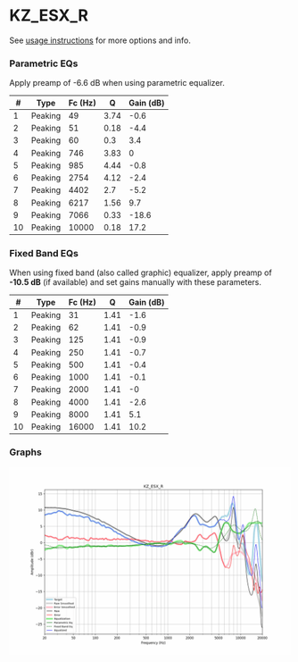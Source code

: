 # KZ_ESX_R
See [usage instructions](https://github.com/jaakkopasanen/AutoEq#usage) for more options and info.

### Parametric EQs
Apply preamp of -6.6 dB when using parametric equalizer.

|   # | Type    |   Fc (Hz) |    Q |   Gain (dB) |
|-----|---------|-----------|------|-------------|
|   1 | Peaking |        49 | 3.74 |        -0.6 |
|   2 | Peaking |        51 | 0.18 |        -4.4 |
|   3 | Peaking |        60 | 0.3  |         3.4 |
|   4 | Peaking |       746 | 3.83 |         0   |
|   5 | Peaking |       985 | 4.44 |        -0.8 |
|   6 | Peaking |      2754 | 4.12 |        -2.4 |
|   7 | Peaking |      4402 | 2.7  |        -5.2 |
|   8 | Peaking |      6217 | 1.56 |         9.7 |
|   9 | Peaking |      7066 | 0.33 |       -18.6 |
|  10 | Peaking |     10000 | 0.18 |        17.2 |

### Fixed Band EQs
When using fixed band (also called graphic) equalizer, apply preamp of **-10.5 dB** (if available) and set gains manually with these parameters.

|   # | Type    |   Fc (Hz) |    Q |   Gain (dB) |
|-----|---------|-----------|------|-------------|
|   1 | Peaking |        31 | 1.41 |        -1.6 |
|   2 | Peaking |        62 | 1.41 |        -0.9 |
|   3 | Peaking |       125 | 1.41 |        -0.9 |
|   4 | Peaking |       250 | 1.41 |        -0.7 |
|   5 | Peaking |       500 | 1.41 |        -0.4 |
|   6 | Peaking |      1000 | 1.41 |        -0.1 |
|   7 | Peaking |      2000 | 1.41 |        -0   |
|   8 | Peaking |      4000 | 1.41 |        -2.6 |
|   9 | Peaking |      8000 | 1.41 |         5.1 |
|  10 | Peaking |     16000 | 1.41 |        10.2 |

### Graphs
![](./KZ_ESX_R.png)
